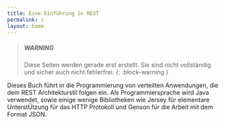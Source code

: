 ```yaml
---
title: Eine Einführung in REST
permalink: /
layout: home
---
```


> ##### WARNING
>
> Diese Seiten werden gerade erst erstellt. Sie sind nicht vollständig und sicher auch nicht fehlerfrei.
{: .block-warning }

Dieses Buch führt in die Programmierung von verteilten Anwendungen,
die dem REST Architekturstil folgen ein. Als Programmiersprache
wird Java verwendet, sowie einige wenige Bibliotheken wie Jersey
für elementare UnterstÜtzung für das HTTP Protokoll und Genson für die
Arbeit mit dem Format JSON.
